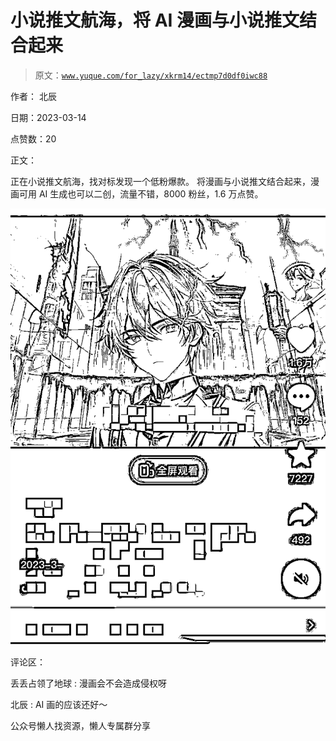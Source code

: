 # 小说推文航海，将 AI 漫画与小说推文结合起来

> 原文：[`www.yuque.com/for_lazy/xkrm14/ectmp7d0df0iwc88`](https://www.yuque.com/for_lazy/xkrm14/ectmp7d0df0iwc88)



作者： 北辰



日期：2023-03-14



点赞数：20



正文：



正在小说推文航海，找对标发现一个低粉爆款。 将漫画与小说推文结合起来，漫画可用 AI 生成也可以二创，流量不错，8000 粉丝，1.6 万点赞。



![](img/83aa29ab93fab9878e91c5f26b1f168a.png)  

评论区：



丢丢占领了地球 : 漫画会不会造成侵权呀



北辰 : AI 画的应该还好～



公众号懒人找资源，懒人专属群分享

</ne-p>